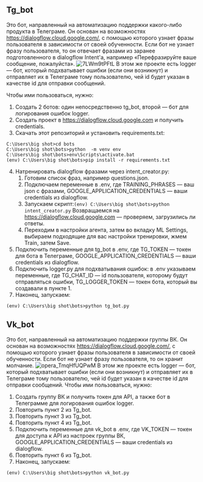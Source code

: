 ## Tg_bot ##

Это бот, направленный на автоматизацию поддержки какого-либо продукта в Телеграме. Он основан на возможностях https://dialogflow.cloud.google.com/, с помощью которого узнает фразы пользователя в зависимости от своей обученности. Если бот не узнает фразу пользователя, то он отвечает фразами из заранее подготовленного в dialogflow Intent'a, например «Перефразируйте ваше сообщение, пожалуйста».
![7LWm9tPFtL](https://github.com/nikitakomissarov/bots/assets/59535117/a994755e-4f0c-4a16-a553-14369edd593d) 
В этом же проекте есть logger — бот, который подхватывает ошибки (если они возникнут) и отправляет их в Телеграме тому пользователю, чей id будет указан в качестве id для отправки сообщений. 

Чтобы ими пользоваться, нужно:
1. Создать 2 ботов: один непосредственно tg_bot, второй — бот для логирования ошибок logger. 
2. Создать проект в https://dialogflow.cloud.google.com и получить credentials.
3. Скачать этот репозиторий и установить requirements.txt:
``` C:\Users\big shot>git clone https://github.com/nikitakomissarov/bots
C:\Users\big shot>cd bots
C:\Users\big shot\bots>python  -m venv env
C:\Users\big shot\bots>env\Scripts\activate.bat
(env) C:\Users\big shot\bots>pip install -r requirements.txt
``` 
4. Натренировать dialogflow  фразами через intent_creator.py:
      1. Готовим список фраз, например questions.json.
      2. Подключаем переменные в .env, где TRAINING_PHRASES — ваш json с фразами, GOOGLE_APPLICATION_CREDENTIALS — ваши credentials из dialogflow.
      3. Запускаем скрипт:```(env) C:\Users\big shot\bots>python intent_creator.py```
         Возвращаемся на https://dialogflow.cloud.google.com — проверяем, загрузились ли ответы.
      5. Переходим в настройки агента, затем во вкладку ML Settings, выбираем подходящие для вас настройки тренировки, жмем Train, затем Save. 
5. Подключить переменные для tg_bot в .env, где TG_TOKEN — токен для бота в Телеграме, GOOGLE_APPLICATION_CREDENTIALS — ваши credentials из dialogflow.
6. Подключить logger.py для подхватывания ошибок: в .env указываем переменные, где TG_CHAT_ID — id пользователя, которому будут отправляться ошибки, TG_LOGGER_TOKEN — токен бота, который вы создавали в пункте 1. 
7. Наконец, запускаем:
```
(env) C:\Users\big shot\bots>python tg_bot.py
```

## Vk_bot ##
Это бот, направленный на автоматизацию поддержки группы ВК. Он основан на возможностях https://dialogflow.cloud.google.com/, с помощью которого узнает фразы пользователя в зависимости от своей обученности. Если бот не узнает фразу пользователя, то он хранит молчание. 
![opera_TmqHfUQPwM](https://github.com/nikitakomissarov/bots/assets/59535117/c0bcb5be-4505-4828-8947-1e1c91da40d4)
В этом же проекте есть logger — бот, который подхватывает ошибки (если они возникнут) и отправляет их в Телеграме тому пользователю, чей id будет указан в качестве id для отправки сообщений.
Чтобы ими пользоваться, нужно:
1. Создать группу ВК и получить токен для API, а также бот в Телеграмме для логирования ошибок logger. 
2. Повторить пункт 2 из Tg_bot.
3. Повторить пункт 3 из Tg_bot.
4. Повторить пункт 4 из Tg_bot.
5. Подключить переменные для vk_bot в .env, где VK_TOKEN — токен для доступа к API из настроек группы ВК, GOOGLE_APPLICATION_CREDENTIALS — ваши credentials из dialogflow.
6. Повторить пункт 6 из Tg_bot.
7. Наконец, запускаем:
```
(env) C:\Users\big shot\bots>python vk_bot.py
